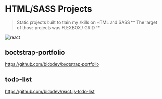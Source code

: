 # HTML/SASS Projects
> Static projects built to train my skills on HTML and SASS
** The target of those projects was FLEXBOX / GRID **

![react](./img/react.gif)

## bootstrap-portfolio
https://github.com/bidodev/bootstrap-portfolio

## todo-list
https://github.com/bidodev/react.js-todo-list